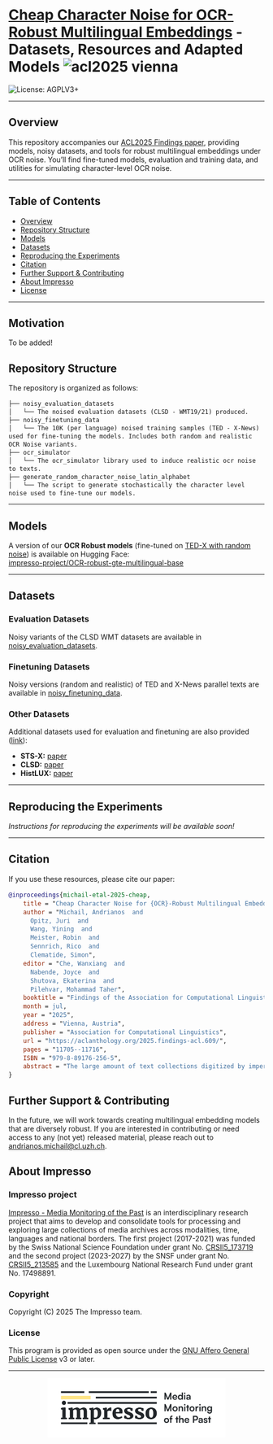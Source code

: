 # [Cheap Character Noise for OCR-Robust Multilingual Embeddings](https://aclanthology.org/2025.findings-acl.609/) - Datasets, Resources and Adapted Models <img height="24" alt="acl2025 vienna" src="https://github.com/user-attachments/assets/73357d43-7d70-4556-b448-f85da93c1e90" />
![License: AGPLV3+](https://img.shields.io/badge/License-AGPLV3+-brightgreen.svg)

---

## Overview

This repository accompanies our [ACL2025 Findings paper](https://aclanthology.org/2025.findings-acl.609/), providing models, noisy datasets, and tools for robust multilingual embeddings under OCR noise. You’ll find fine-tuned models, evaluation and training data, and utilities for simulating character-level OCR noise.

---

## Table of Contents

- [Overview](#overview)
- [Repository Structure](#repository-structure)
- [Models](#models)
- [Datasets](#datasets)
- [Reproducing the Experiments](#reproducing-the-experiments)
- [Citation](#citation)
- [Further Support & Contributing](#support--contributing)
- [About Impresso](#about-impresso)
- [License](#license)

---


## Motivation

To be added!

## Repository Structure

The repository is organized as follows:

```
├── noisy_evaluation_datasets
│   └── The noised evaluation datasets (CLSD - WMT19/21) produced.
├── noisy_finetuning_data
│   └── The 10K (per language) noised training samples (TED - X-News) used for fine-tuning the models. Includes both random and realistic OCR Noise variants.
├── ocr_simulator
│   └── The ocr_simulator library used to induce realistic ocr noise to texts.
├── generate_random_character_noise_latin_alphabet
│   └── The script to generate stochastically the character level noise used to fine-tune our models.
```

---

## Models

A version of our **OCR Robust models** (fine-tuned on [TED-X with random noise](noisy_finetuning_data/TED_data_random_noise_10k_sampled.csv)) is available on Hugging Face:  
[impresso-project/OCR-robust-gte-multilingual-base](https://huggingface.co/impresso-project/OCR-robust-gte-multilingual-base)

---

## Datasets

### Evaluation Datasets

Noisy variants of the CLSD WMT datasets are available in [noisy_evaluation_datasets](./noisy_evaluation_datasets).

### Finetuning Datasets

Noisy versions (random and realistic) of TED and X-News parallel texts are available in [noisy_finetuning_data](./noisy_finetuning_data).

### Other Datasets

Additional datasets used for evaluation and finetuning are also provided ([link](https://drive.google.com/file/d/1gydv66U99Gi5x7Uj_fJFLjZYEVC9EHsR/view?usp=sharing)):

- **STS-X:** [paper](https://aclanthology.org/anthology-files/pdf/S/S17/S17-2001.pdf)
- **CLSD:** [paper](https://arxiv.org/pdf/2502.08638)
- **HistLUX:** [paper](https://aclanthology.org/2025.latechclfl-1.26.pdf)

---

## Reproducing the Experiments

*Instructions for reproducing the experiments will be available soon!*

---

## Citation

If you use these resources, please cite our paper:

```bibtex
@inproceedings{michail-etal-2025-cheap,
    title = "Cheap Character Noise for {OCR}-Robust Multilingual Embeddings",
    author = "Michail, Andrianos  and
      Opitz, Juri  and
      Wang, Yining  and
      Meister, Robin  and
      Sennrich, Rico  and
      Clematide, Simon",
    editor = "Che, Wanxiang  and
      Nabende, Joyce  and
      Shutova, Ekaterina  and
      Pilehvar, Mohammad Taher",
    booktitle = "Findings of the Association for Computational Linguistics: ACL 2025",
    month = jul,
    year = "2025",
    address = "Vienna, Austria",
    publisher = "Association for Computational Linguistics",
    url = "https://aclanthology.org/2025.findings-acl.609/",
    pages = "11705--11716",
    ISBN = "979-8-89176-256-5",
    abstract = "The large amount of text collections digitized by imperfect OCR systems requires semantic search models that perform robustly on noisy input. Such collections are highly heterogeneous, with varying degrees of OCR quality, spelling conventions and other inconsistencies {---}all phenomena that are underrepresented in the training data of standard embedding models, with ramifications for their generalization. In our paper, we show that this problem can be alleviated with a simple and inexpensive method that does not require supervision or in-domain training. Specifically, we fine-tune existing multilingual models using noisy texts and a contrastive loss. We show that these models show considerable improvements across different noise conditions. Control experiments indicate minimal, and occasionally positive, impact on standard similarity tasks. These findings suggest that embedding models can be inexpensively adapted for cross-lingual semantic search in heterogeneous, digitized corpora. We publicly release our code, datasets, and models at https://github.com/impresso/ocr-robust-multilingual-embeddings."
}
```

## Further Support & Contributing
In the future, we will work towards creating multilingual embedding models that are diversely robust. If you are interested in contributing or need access to any (not yet) released material, please reach out to andrianos.michail@cl.uzh.ch.

## About Impresso

### Impresso project

[Impresso - Media Monitoring of the Past](https://impresso-project.ch) is an interdisciplinary research project that aims to develop and consolidate tools for processing and exploring large collections of media archives across modalities, time, languages and national borders. The first project (2017-2021) was funded by the Swiss National Science Foundation under grant No. [CRSII5_173719](http://p3.snf.ch/project-173719) and the second project (2023-2027) by the SNSF under grant No. [CRSII5_213585](https://data.snf.ch/grants/grant/213585) and the Luxembourg National Research Fund under grant No. 17498891.

### Copyright

Copyright (C) 2025 The Impresso team.

### License

This program is provided as open source under the [GNU Affero General Public License](https://github.com/impresso/impresso-pyindexation/blob/master/LICENSE) v3 or later.

---

<p align="center">
  <img src="https://github.com/impresso/impresso.github.io/blob/master/assets/images/3x1--Yellow-Impresso-Black-on-White--transparent.png?raw=true" width="350" alt="Impresso Project Logo"/>
</p>
